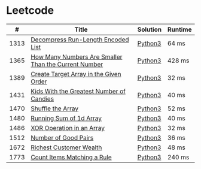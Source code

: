 # Leetcode

| # | Title | Solution | Runtime |
|---| ----- | -------- | ------- |
|1313|[ Decompress Run-Length Encoded List](https://leetcode.com/problems/decompress-run-length-encoded-list/)|[Python3](./solutions/1313.%20Decompress%20Run-Length%20Encoded%20List.py)|64 ms|
|1365|[ How Many Numbers Are Smaller Than the Current Number](https://leetcode.com/problems/how-many-numbers-are-smaller-than-the-current-number/)|[Python3](./solutions/1365.%20How%20Many%20Numbers%20Are%20Smaller%20Than%20the%20Current%20Number.py)|428 ms|
|1389|[ Create Target Array in the Given Order](https://leetcode.com/problems/create-target-array-in-the-given-order/)|[Python3](./solutions/1389.%20Create%20Target%20Array%20in%20the%20Given%20Order.py)|32 ms|
|1431|[ Kids With the Greatest Number of Candies](https://leetcode.com/problems/kids-with-the-greatest-number-of-candies/)|[Python3](./solutions/1431.%20Kids%20With%20the%20Greatest%20Number%20of%20Candies.py)|40 ms|
|1470|[ Shuffle the Array](https://leetcode.com/problems/shuffle-the-array/)|[Python3](./solutions/1470.%20Shuffle%20the%20Array.py)|52 ms|
|1480|[ Running Sum of 1d Array](https://leetcode.com/problems/running-sum-of-1d-array/)|[Python3](./solutions/1480.%20Running%20Sum%20of%201d%20Array.py)|40 ms|
|1486|[ XOR Operation in an Array](https://leetcode.com/problems/xor-operation-in-an-array/)|[Python3](./solutions/1486.%20XOR%20Operation%20in%20an%20Array.py)|32 ms|
|1512|[ Number of Good Pairs](https://leetcode.com/problems/number-of-good-pairs/)|[Python3](./solutions/1512.%20Number%20of%20Good%20Pairs.py)|36 ms|
|1672|[ Richest Customer Wealth](https://leetcode.com/problems/richest-customer-wealth/)|[Python3](./solutions/1672.%20Richest%20Customer%20Wealth.py)|48 ms|
|1773|[ Count Items Matching a Rule](https://leetcode.com/problems/count-items-matching-a-rule/)|[Python3](./solutions/1773.%20Count%20Items%20Matching%20a%20Rule.py)|240 ms|
